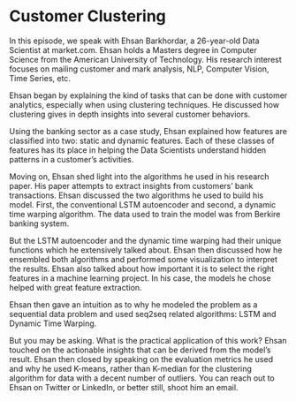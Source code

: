 # Customer Clustering

In this episode, we speak with Ehsan Barkhordar, a 26-year-old Data Scientist at market.com. Ehsan holds a Masters degree in Computer Science from the American University of Technology. His research interest focuses on mailing customer and mark analysis, NLP, Computer Vision, Time Series, etc.

Ehsan began by explaining the kind of tasks that can be done with customer analytics, especially when using clustering techniques. He discussed how clustering gives in depth insights into several customer behaviors.

Using the banking sector as a case study, Ehsan explained how features are classified into two: static and dynamic features. Each of these classes of features has its place in helping the Data Scientists understand hidden patterns in a customer’s activities. 

Moving on, Ehsan shed light into the algorithms he used in his research paper. His paper attempts to extract insights from customers’  bank transactions. Ehsan discussed the two algorithms he used to build his model. First, the conventional LSTM autoencoder and second, a dynamic time warping algorithm. The data used to train the model was from Berkire banking system. 

But the LSTM autoencoder and the dynamic time warping had their unique functions which he extensively talked about. Ehsan then discussed how he ensembled both algorithms and performed some visualization to interpret the results. Ehsan also talked about how important it is to select the right features in a machine learning project. In his case, the models he chose helped with great feature extraction. 

Ehsan then gave an intuition as to why he modeled the problem as a sequential data problem and used seq2seq related algorithms: LSTM and Dynamic Time Warping. 

But you may be asking. What is the practical application of this work? Ehsan touched on the actionable insights that can be derived from the model’s result. Ehsan then closed by speaking on the evaluation metrics he used and why he used K-means, rather than K-median for the clustering algorithm for data with a decent number of outliers. 
You can reach out to Ehsan on Twitter or LinkedIn, or better still, shoot him an email. 
